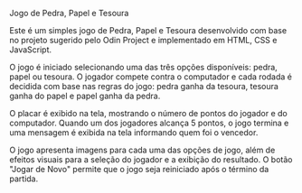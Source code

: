 Jogo de Pedra, Papel e Tesoura

Este é um simples jogo de Pedra, Papel e Tesoura desenvolvido com base no projeto sugerido pelo Odin Project e implementado em HTML, CSS e JavaScript.

O jogo é iniciado selecionando uma das três opções disponíveis: pedra, papel ou tesoura. O jogador compete contra o computador e cada rodada é decidida com base nas regras do jogo: pedra ganha da tesoura, tesoura ganha do papel e papel ganha da pedra.

O placar é exibido na tela, mostrando o número de pontos do jogador e do computador. Quando um dos jogadores alcança 5 pontos, o jogo termina e uma mensagem é exibida na tela informando quem foi o vencedor.

O jogo apresenta imagens para cada uma das opções de jogo, além de efeitos visuais para a seleção do jogador e a exibição do resultado. O botão "Jogar de Novo" permite que o jogo seja reiniciado após o término da partida.
